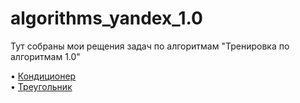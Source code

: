 # algorithms_yandex_1.0

Тут собраны мои рещения задач по алгоритмам "Тренировка по алгоритмам 1.0"

• [Кондиционер](https://github.com/Alexandr-Vell/algorithms_yandex_1.0/tree/main/Cond)  
• [Треугольник](https://github.com/Alexandr-Vell/algorithms_yandex_1.0/tree/main/Triangle)



